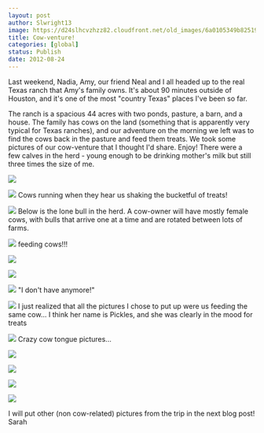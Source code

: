 ```yaml
---
layout: post
author: Slwright13
image: https://d24slhcvzhzz82.cloudfront.net/old_images/6a0105349b8251970b0176175b6c0f970c-800wi.jpg
title: Cow-venture!
categories: [global]
status: Publish
date: 2012-08-24
---
```


Last weekend, Nadia, Amy, our friend Neal and I all headed up to the real Texas ranch that Amy's family owns. It's about 90 minutes outside of Houston, and it's one of the most "country Texas" places I've been so far.

The ranch is a spacious 44 acres with two ponds, pasture, a barn, and a house. The family has cows on the land (something that is apparently very typical for Texas ranches), and our adventure on the morning we left was to find the cows back in the pasture and feed them treats. We took some pictures of our cow-venture that I thought I'd share. Enjoy!
There were a few calves in the herd - young enough to be drinking mother's milk but still three times the size of me.


![](https://d24slhcvzhzz82.cloudfront.net/old_images/caltech_as_it_happens/6a0105349b8251970b0176175b6ad0970c.jpg)


![](https://d24slhcvzhzz82.cloudfront.net/old_images/caltech_as_it_happens/6a0105349b8251970b0177444223da970d.jpg)
Cows running when they hear us shaking the bucketful of treats!


![](https://d24slhcvzhzz82.cloudfront.net/old_images/caltech_as_it_happens/6a0105349b8251970b017744421198970d.jpg)
Below is the lone bull in the herd. A cow-owner will have mostly female cows, with bulls that arrive one at a time and are rotated between lots of farms.


![](https://d24slhcvzhzz82.cloudfront.net/old_images/caltech_as_it_happens/6a0105349b8251970b0177444217b5970d.jpg)
feeding cows!!!


![](https://d24slhcvzhzz82.cloudfront.net/old_images/caltech_as_it_happens/6a0105349b8251970b0176175b78d7970c.jpg)

![](https://d24slhcvzhzz82.cloudfront.net/old_images/caltech_as_it_happens/6a0105349b8251970b0176175b71fd970c.jpg)

![](https://d24slhcvzhzz82.cloudfront.net/old_images/caltech_as_it_happens/6a0105349b8251970b0176175b72f3970c.jpg)
 "I don't have anymore!"


![](https://d24slhcvzhzz82.cloudfront.net/old_images/caltech_as_it_happens/6a0105349b8251970b0176175b7497970c.jpg)
I just realized that all the pictures I chose to put up were us feeding the same cow... I think her name is Pickles, and she was clearly in the mood for treats


![](https://d24slhcvzhzz82.cloudfront.net/old_images/caltech_as_it_happens/6a0105349b8251970b0176175b7a9d970c.jpg)
Crazy cow tongue pictures...


![](https://d24slhcvzhzz82.cloudfront.net/old_images/caltech_as_it_happens/6a0105349b8251970b017744421e7f970d.jpg)

![](https://d24slhcvzhzz82.cloudfront.net/old_images/caltech_as_it_happens/6a0105349b8251970b0177444228d1970d.jpg)

![](https://d24slhcvzhzz82.cloudfront.net/old_images/caltech_as_it_happens/6a0105349b8251970b017c316484d7970b.jpg)

![](https://d24slhcvzhzz82.cloudfront.net/old_images/caltech_as_it_happens/6a0105349b8251970b017c3164869a970b.jpg)

I will put other (non cow-related) pictures from the trip in the next blog post!
Sarah
